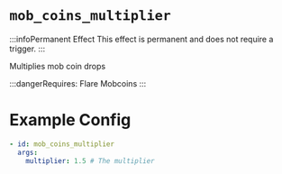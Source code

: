 # `mob_coins_multiplier`
:::infoPermanent Effect
This effect is permanent and does not require a trigger.
:::

Multiplies mob coin drops

:::dangerRequires:
Flare Mobcoins
:::

# Example Config
```yaml
- id: mob_coins_multiplier
  args:
    multiplier: 1.5 # The multiplier
```
